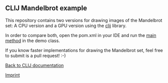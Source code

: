 ## CLIJ Mandelbrot example

This repository contains two versions for drawing images of the Mandelbrot set: 
A CPU version and a GPU version using the [clij](https://clij.github.io) library.

In order to compare both, open the pom.xml in your IDE and run the [main method](https://github.com/clij/clij-mandelbrot-example/blob/master/src/main/java/net/haesleinhuepf/mandelbrotdemo/MandelbrotDemo.java#L27) in the demo class.

If you know faster implementations for drawing the Mandelbrot set, feel free to submit is a pull request! :-)

[Back to CLIJ documentation](https://clij.github.io/)

[Imprint](https://clij.github.io/imprint)
